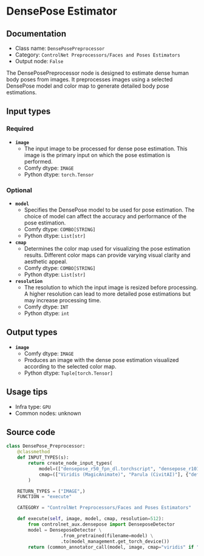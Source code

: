# DensePose Estimator
## Documentation
- Class name: `DensePosePreprocessor`
- Category: `ControlNet Preprocessors/Faces and Poses Estimators`
- Output node: `False`

The DensePosePreprocessor node is designed to estimate dense human body poses from images. It preprocesses images using a selected DensePose model and color map to generate detailed body pose estimations.
## Input types
### Required
- **`image`**
    - The input image to be processed for dense pose estimation. This image is the primary input on which the pose estimation is performed.
    - Comfy dtype: `IMAGE`
    - Python dtype: `torch.Tensor`
### Optional
- **`model`**
    - Specifies the DensePose model to be used for pose estimation. The choice of model can affect the accuracy and performance of the pose estimation.
    - Comfy dtype: `COMBO[STRING]`
    - Python dtype: `List[str]`
- **`cmap`**
    - Determines the color map used for visualizing the pose estimation results. Different color maps can provide varying visual clarity and aesthetic appeal.
    - Comfy dtype: `COMBO[STRING]`
    - Python dtype: `List[str]`
- **`resolution`**
    - The resolution to which the input image is resized before processing. A higher resolution can lead to more detailed pose estimations but may increase processing time.
    - Comfy dtype: `INT`
    - Python dtype: `int`
## Output types
- **`image`**
    - Comfy dtype: `IMAGE`
    - Produces an image with the dense pose estimation visualized according to the selected color map.
    - Python dtype: `Tuple[torch.Tensor]`
## Usage tips
- Infra type: `GPU`
- Common nodes: unknown


## Source code
```python
class DensePose_Preprocessor:
    @classmethod
    def INPUT_TYPES(s):
        return create_node_input_types(
            model=(["densepose_r50_fpn_dl.torchscript", "densepose_r101_fpn_dl.torchscript"], {"default": "densepose_r50_fpn_dl.torchscript"}),
            cmap=(["Viridis (MagicAnimate)", "Parula (CivitAI)"], {"default": "Viridis (MagicAnimate)"})
        )

    RETURN_TYPES = ("IMAGE",)
    FUNCTION = "execute"

    CATEGORY = "ControlNet Preprocessors/Faces and Poses Estimators"

    def execute(self, image, model, cmap, resolution=512):
        from controlnet_aux.densepose import DenseposeDetector
        model = DenseposeDetector \
                    .from_pretrained(filename=model) \
                    .to(model_management.get_torch_device())
        return (common_annotator_call(model, image, cmap="viridis" if "Viridis" in cmap else "parula", resolution=resolution), )

```
